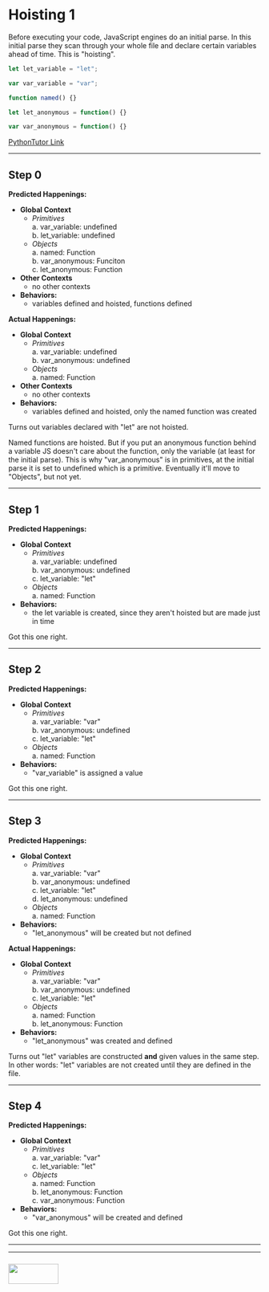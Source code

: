 # Hoisting 1

Before executing your code, JavaScript engines do an initial parse.  In this initial parse they scan through your whole file and declare certain variables ahead of time.  This is "hoisting".


```js
let let_variable = "let";

var var_variable = "var";

function named() {}

let let_anonymous = function() {}

var var_anonymous = function() {}

```

[PythonTutor Link](https://goo.gl/6FkoZr)

---

## Step 0

__Predicted Happenings:__  
* __Global Context__  
  * _Primitives_    
    a. var_variable: undefined  
    b. let_variable: undefined  
  * _Objects_  
    a. named: Function  
    b. var_anonymous: Funciton  
    c. let_anonymous: Function  
* __Other Contexts__  
  * no other contexts  
* __Behaviors:__
  * variables defined and hoisted, functions defined

__Actual Happenings:__  
* __Global Context__  
  * _Primitives_    
    a. var_variable: undefined  
    b. var_anonymous: undefined  
  * _Objects_    
    a. named: Function  
* __Other Contexts__  
  * no other contexts  
* __Behaviors:__
  * variables defined and hoisted, only the named function was created

Turns out variables declared with "let" are not hoisted.

Named functions are hoisted. But if you put an anonymous function behind a variable JS doesn't care about the function, only the variable (at least for the initial parse).  This is why "var_anonymous" is in primitives, at the initial parse it is set to undefined which is a primitive.  Eventually it'll move to "Objects", but not yet.

---

## Step 1

__Predicted Happenings:__  
* __Global Context__  
  * _Primitives_    
    a. var_variable: undefined  
    b. var_anonymous: undefined  
    c. let_variable: "let"  
  * _Objects_    
    a. named: Function  
* __Behaviors:__
  * the let variable is created, since they aren't hoisted but are made just in time

Got this one right.

---

## Step 2

__Predicted Happenings:__  
* __Global Context__  
  * _Primitives_    
    a. var_variable: "var"  
    b. var_anonymous: undefined  
    c. let_variable: "let"  
  * _Objects_    
    a. named: Function  
* __Behaviors:__
  * "var_variable" is assigned a value

Got this one right.

---

## Step 3

__Predicted Happenings:__  
* __Global Context__  
  * _Primitives_    
    a. var_variable: "var"  
    b. var_anonymous: undefined  
    c. let_variable: "let"  
    d. let_anonymous: undefined  
  * _Objects_   
    a. named: Function 
* __Behaviors:__
  * "let_anonymous" will be created but not defined

__Actual Happenings:__  
* __Global Context__  
  * _Primitives_    
    a. var_variable: "var"  
    b. var_anonymous: undefined  
    c. let_variable: "let"  
  * _Objects_    
    a. named: Function  
    b. let_anonymous: Function  
* __Behaviors:__
  * "let_anonymous" was created and defined


Turns out "let" variables are constructed __and__ given values in the same step.  In other words: "let" variables are not created until they are defined in the file.

___

## Step 4

__Predicted Happenings:__  
* __Global Context__  
  * _Primitives_    
    a. var_variable: "var"  
    c. let_variable: "let"  
  * _Objects_    
    a. named: Function  
    b. let_anonymous: Function  
    c. var_anonymous: Function  
* __Behaviors:__
  * "var_anonymous" will be created and defined

Got this one right.


___
___
### <a href="http://elewa.education/blog" target="_blank"><img src="https://user-images.githubusercontent.com/18554853/34921062-506450ae-f97d-11e7-875f-6feeb26ad72d.png" width="100" height="40"/></a>












